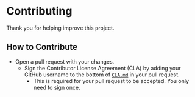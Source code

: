 # Contributing

Thank you for helping improve this project.

## How to Contribute
- Open a pull request with your changes.
  - Sign the Contributor License Agreement (CLA) by adding your GitHub username to the bottom of [`CLA.md`](CLA.md) in your pull request.
    - This is required for your pull request to be accepted. You only need to sign once.
